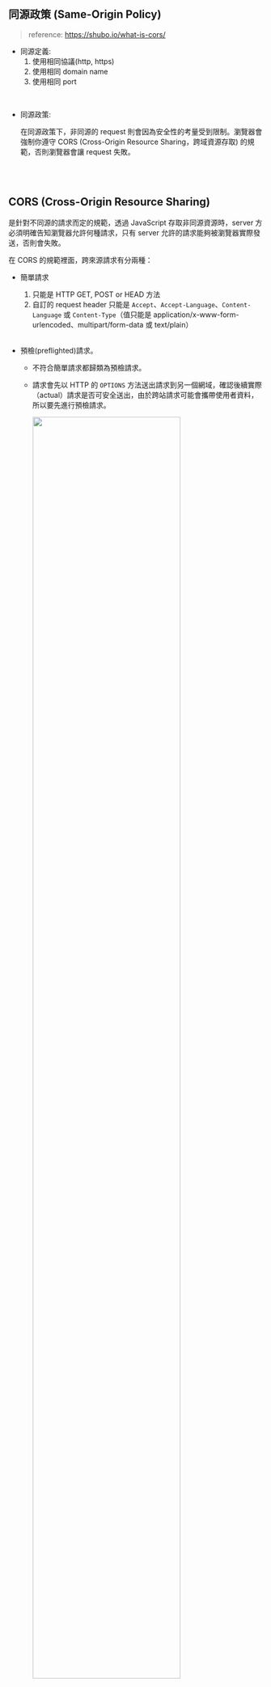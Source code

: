 ## 同源政策 (Same-Origin Policy)
> reference: https://shubo.io/what-is-cors/
* 同源定義: 
    1. 使用相同協議(http, https)
    2. 使用相同 domain name
    3. 使用相同 port 

<br/>
    
* 同源政策: 

    在同源政策下，非同源的 request 則會因為安全性的考量受到限制。瀏覽器會強制你遵守 CORS (Cross-Origin Resource Sharing，跨域資源存取) 的規範，否則瀏覽器會讓 request 失敗。

<br/>

<br/>

## CORS (Cross-Origin Resource Sharing)
是針對不同源的請求而定的規範，透過 JavaScript 存取非同源資源時，server 方必須明確告知瀏覽器允許何種請求，只有 server 允許的請求能夠被瀏覽器實際發送，否則會失敗。

在 CORS 的規範裡面，跨來源請求有分兩種：
* 簡單請求
    1. 只能是 HTTP GET, POST or HEAD 方法
    2. 自訂的 request header 只能是 `Accept`、`Accept-Language`、`Content-Language` 或 `Content-Type`（值只能是 application/x-www-form-urlencoded、multipart/form-data 或 text/plain）

    <br/>

* 預檢(preflighted)請求。
    * 不符合簡單請求都歸類為預檢請求。
    * 請求會先以 HTTP 的 `OPTIONS` 方法送出請求到另一個網域，確認後續實際（actual）請求是否可安全送出，由於跨站請求可能會攜帶使用者資料，所以要先進行預檢請求。

        <img src="https://developer.mozilla.org/en-US/docs/Web/HTTP/CORS/preflight_correct.png" width=80%>


* CORS設定(spring boot為例)

    ```java
    // 允許的 header
    private static final String ALLOWED_HEADERS = "x-requested-with, authorization, Content-Type, Authorization, credential, X-XSRF-TOKEN";
    // 允許的 http method
    private static final String ALLOWED_METHODS = "GET, PUT, POST, DELETE, OPTIONS";
    // 允許的網域
    private static final String ALLOWED_ORIGIN = "*";
    // 告訴瀏覽器幾秒之內不用再次預檢
    private static final String MAX_AGE = "3600";
    ```

<br/>

<br/>

